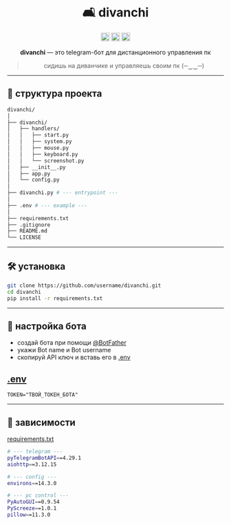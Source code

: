 
<div align="center">
    <h1>🛋️ divanchi</h1>
    <img height="20" alt="Python 3.11+" src="https://img.shields.io/badge/python-3.11+-blue">
    <img height="20" alt="License Apache 2.0" src="https://img.shields.io/badge/license-Apache%202.0-green">
    <img height="20" alt="Status" src="https://img.shields.io/badge/status-pet--project-orange">
    <p><strong>divanchi</strong> — это telegram-бот для дистанционного управления пк</p>
    <blockquote>сидишь на диванчике и управляешь своим пк (─‿‿─)</blockquote>
</div>

---

## **📂 структура проекта**

```bash
divanchi/
│
├── divanchi/
│   ├── handlers/
│   │   ├── start.py
│   │   ├── system.py
│   │   ├── mouse.py
│   │   ├── keyboard.py
│   │   └── screenshot.py
│   ├── __init__.py
│   ├── app.py
│   └── config.py
│
├── divanchi.py # --- entrypoint ---
│
├── .env # --- example ---
│
├── requirements.txt
├── .gitignore
├── README.md
└── LICENSE
```

---

## **🛠️ установка**

```bash
git clone https://github.com/username/divanchi.git
cd divanchi
pip install -r requirements.txt
```

---

## **🤖 настройка бота**
- создай бота при помощи [@BotFather](https://telegram.me/BotFather)
- укажи Bot name и Bot username
- cкопируй API ключ и вставь его в [.env](/.env)

## [.env](/.env)
```dotenv
TOKEN="ТВОЙ_ТОКЕН_БОТА"
```

---

## **🧩 зависимости**
[requirements.txt](/requirements.txt)
```bash
# --- telegram ---
pyTelegramBotAPI==4.29.1
aiohttp==3.12.15

# --- config ---
environs==14.3.0

# --- pc control ---
PyAutoGUI==0.9.54
PyScreeze==1.0.1
pillow==11.3.0
```

